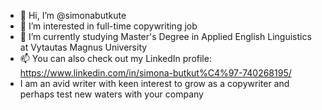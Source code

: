 - 👋 Hi, I’m @simonabutkute
- 👀 I’m interested in full-time copywriting job
- 🌱 I’m currently studying Master's Degree in Applied English Linguistics at Vytautas Magnus University
- 📫 You can also check out my LinkedIn profile: https://www.linkedin.com/in/simona-butkut%C4%97-740268195/
- I am an avid writer with keen interest to grow as a copywriter and perhaps test new waters with your company
<!---
simonabutkute/simonabutkute is a ✨ special ✨ repository because its `README.md` (this file) appears on your GitHub profile.
You can click the Preview link to take a look at your changes.
--->
